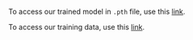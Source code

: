 To access our trained model in `.pth` file, use this [link](https://portland-my.sharepoint.com/:f:/g/personal/zzhang578-c_my_cityu_edu_hk/Er_98IPNFxhLmdovWKY0Dx8B-v5vA2mJFliQW4l8mEUVGA?e=3wXoiS).

To access our training data, use this [link]().
